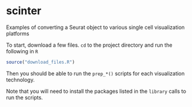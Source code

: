 # scinter 
Examples of converting a Seurat object to various single cell visualization platforms

To start, download a few files. `cd` to the project directory and run the following in `R`
```r
source("download_files.R")
```


Then you should be able to run the `prep_*()` scripts for each visualization technology. 

Note that you will need to install the packages listed in the `library` calls to run
the scripts.  

